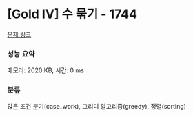 # [Gold IV] 수 묶기 - 1744 

[문제 링크](https://www.acmicpc.net/problem/1744) 

### 성능 요약

메모리: 2020 KB, 시간: 0 ms

### 분류

많은 조건 분기(case_work), 그리디 알고리즘(greedy), 정렬(sorting)

